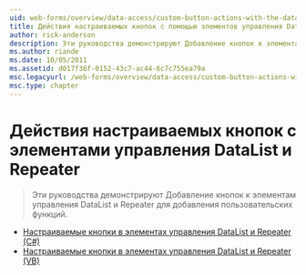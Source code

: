 ```yaml
---
uid: web-forms/overview/data-access/custom-button-actions-with-the-datalist-and-repeater/index
title: Действия настраиваемых кнопок с помощью элементов управления DataList и Repeater | Документация Майкрософт
author: rick-anderson
description: Эти руководства демонстрируют Добавление кнопок к элементам управления DataList и Repeater для добавления пользовательских функций.
ms.author: riande
ms.date: 10/05/2011
ms.assetid: d017f36f-0152-43c7-ac44-6c7c755ea79a
msc.legacyurl: /web-forms/overview/data-access/custom-button-actions-with-the-datalist-and-repeater
msc.type: chapter
---
```

<a name="custom-button-actions-with-the-datalist-and-repeater"></a>Действия настраиваемых кнопок с элементами управления DataList и Repeater
====================
> Эти руководства демонстрируют Добавление кнопок к элементам управления DataList и Repeater для добавления пользовательских функций.


- [Настраиваемые кнопки в элементах управления DataList и Repeater (C#)](custom-buttons-in-the-datalist-and-repeater-cs.md)
- [Настраиваемые кнопки в элементах управления DataList и Repeater (VB)](custom-buttons-in-the-datalist-and-repeater-vb.md)
